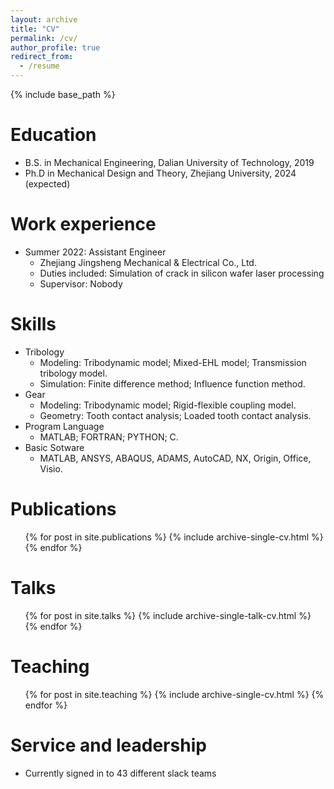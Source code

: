 ```yaml
---
layout: archive
title: "CV"
permalink: /cv/
author_profile: true
redirect_from:
  - /resume
---
```


{% include base_path %}

Education
======
* B.S. in Mechanical Engineering, Dalian University of Technology, 2019
* Ph.D in Mechanical Design and Theory, Zhejiang University, 2024 (expected)

Work experience
======
* Summer 2022: Assistant Engineer
  * Zhejiang Jingsheng Mechanical & Electrical Co., Ltd. 
  * Duties included: Simulation of crack in silicon wafer laser processing
  * Supervisor: Nobody
  
Skills
======
* Tribology
  * Modeling: Tribodynamic model; Mixed-EHL model; Transmission tribology model.
  * Simulation: Finite difference method; Influence function method.
* Gear
  * Modeling: Tribodynamic model; Rigid-flexible coupling model.
  * Geometry: Tooth contact analysis; Loaded tooth contact analysis.
* Program Language
  * MATLAB; FORTRAN; PYTHON; C.
* Basic Sotware
  * MATLAB, ANSYS, ABAQUS, ADAMS, AutoCAD, NX, Origin, Office, Visio.

Publications
======
  <ul>{% for post in site.publications %}
    {% include archive-single-cv.html %}
  {% endfor %}</ul>
  
Talks
======
  <ul>{% for post in site.talks %}
    {% include archive-single-talk-cv.html %}
  {% endfor %}</ul>
  
Teaching
======
  <ul>{% for post in site.teaching %}
    {% include archive-single-cv.html %}
  {% endfor %}</ul>
  
Service and leadership
======
* Currently signed in to 43 different slack teams
